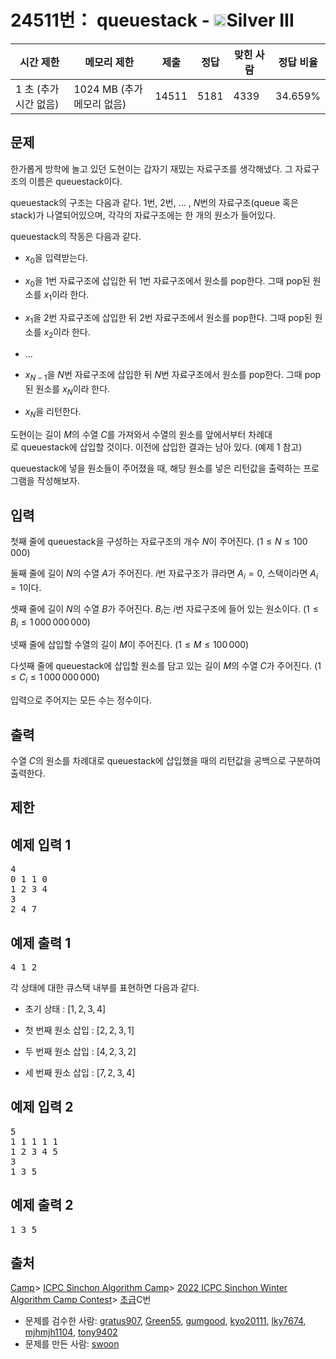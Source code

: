 # 24511번： queuestack - <img src="https://static.solved.ac/tier_small/8.svg" style="height:20px" />Silver III


| 시간 제한 | 메모리 제한 | 제출 | 정답 | 맞힌 사람 | 정답 비율 |
| --- | --- | --- | --- | --- | --- |
| 1 초 (추가 시간 없음) | 1024 MB (추가 메모리 없음) | 14511 | 5181 | 4339 | 34.659% |


## 문제


한가롭게 방학에 놀고 있던 도현이는 갑자기 재밌는 자료구조를 생각해냈다. 그 자료구조의 이름은 queuestack이다.

queuestack의 구조는 다음과 같다. $1$번, $2$번, ... , $N$번의 자료구조(queue 혹은 stack)가 나열되어있으며, 각각의 자료구조에는 한 개의 원소가 들어있다.

queuestack의 작동은 다음과 같다.

- $x_0$을 입력받는다.

- $x_0$을 $1$번 자료구조에 삽입한 뒤 $1$번 자료구조에서 원소를 pop한다. 그때 pop된 원소를 $x_1$이라 한다.

- $x_1$을 $2$번 자료구조에 삽입한 뒤 $2$번 자료구조에서 원소를 pop한다. 그때 pop된 원소를 $x_2$이라 한다.

- ...

- $x_{N-1}$을 $N$번 자료구조에 삽입한 뒤 $N$번 자료구조에서 원소를 pop한다. 그때 pop된 원소를 $x_N$이라 한다.

- $x_N$을 리턴한다.


도현이는 길이 $M$의 수열 $C$를 가져와서 수열의 원소를 앞에서부터 차례대로 queuestack에 삽입할 것이다. 이전에 삽입한 결과는 남아 있다. (예제 $1$ 참고)

queuestack에 넣을 원소들이 주어졌을 때, 해당 원소를 넣은 리턴값을 출력하는 프로그램을 작성해보자.




## 입력


첫째 줄에 queuestack을 구성하는 자료구조의 개수 $N$이 주어진다. ($1 \leq N \leq 100\,000$)

둘째 줄에 길이 $N$의 수열 $A$가 주어진다. $i$번 자료구조가 큐라면 $A_i = 0$, 스택이라면 $A_i = 1$이다.

셋째 줄에 길이 $N$의 수열 $B$가 주어진다. $B_i$는 $i$번 자료구조에 들어 있는 원소이다. ($1 \leq B_i \leq 1\,000\,000\,000$)

넷째 줄에 삽입할 수열의 길이 $M$이 주어진다. ($1 \leq M \leq 100\,000$)

다섯째 줄에 queuestack에 삽입할 원소를 담고 있는 길이 $M$의 수열 $C$가 주어진다. ($1 \leq C_i \leq 1\,000\,000\,000$)

입력으로 주어지는 모든 수는 정수이다.




## 출력


수열 $C$의 원소를 차례대로 queuestack에 삽입했을 때의 리턴값을 공백으로 구분하여 출력한다.




## 제한




## 예제 입력 1


<pre>4
0 1 1 0
1 2 3 4
3
2 4 7
</pre>


## 예제 출력 1


<pre>4 1 2
</pre>


각 상태에 대한 큐스택 내부를 표현하면 다음과 같다.

- 초기 상태 : $[1, 2, 3, 4]$

- 첫 번째 원소 삽입 : $[2, 2, 3, 1]$

- 두 번째 원소 삽입 : $[4, 2, 3, 2]$

- 세 번째 원소 삽입 : $[7, 2, 3, 4]$







## 예제 입력 2


<pre>5
1 1 1 1 1
1 2 3 4 5
3
1 3 5
</pre>


## 예제 출력 2


<pre>1 3 5
</pre>






## 출처


[Camp](/category/220)> [ICPC Sinchon Algorithm Camp](/category/499)> [2022 ICPC Sinchon Winter Algorithm Camp Contest](/category/797)> [초급](/category/detail/3028)C번
- 문제를 검수한 사람: [gratus907](/user/gratus907), [Green55](/user/Green55), [gumgood](/user/gumgood), [kyo20111](/user/kyo20111), [lky7674](/user/lky7674), [mjhmjh1104](/user/mjhmjh1104), [tony9402](/user/tony9402)
- 문제를 만든 사람: [swoon](/user/swoon)




